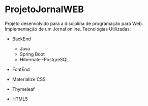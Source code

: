 # ProjetoJornalWEB

Projeto desenvolvido para a disciplina de programação para Web. Implementação de um Jornal online.
Tecnologias Utilizadas:
  - BackEnd
    - Java
    - Spring Boot
    - Hibernate
    -PostgreSQL
    
 - FontEnd
  - Materialize CSS
  - Thymeleaf
  - HTML5
